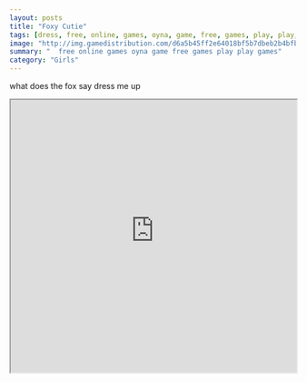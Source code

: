 ```yaml
---
layout: posts
title: "Foxy Cutie"
tags: [dress, free, online, games, oyna, game, free, games, play, play, games]
image: "http://img.gamedistribution.com/d6a5b45ff2e64018bf5b7dbeb2b4bfbd.jpg"
summary: "  free online games oyna game free games play play games"
category: "Girls"
---
```


what does the fox say dress me up

<iframe width="100%" height="480px;" src="http://flash.gamedistribution.com?game=d6a5b45ff2e64018bf5b7dbeb2b4bfbd"></iframe>
